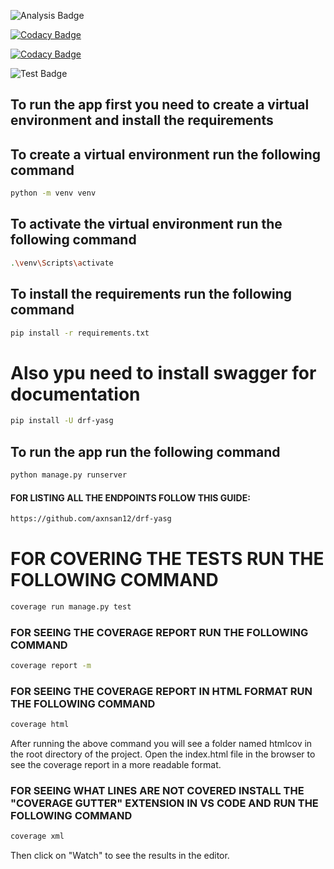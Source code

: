 ![Analysis Badge](https://github.com/rubsuadav/django-react-firebase/actions/workflows/analysis.yml/badge.svg)

[![Codacy Badge](https://app.codacy.com/project/badge/Grade/8ec3c836bcb2461fb31f169283e8fd66)](https://app.codacy.com/gh/rubsuadav/django-react-firebase/dashboard?utm_source=gh&utm_medium=referral&utm_content=&utm_campaign=Badge_grade)

[![Codacy Badge](https://app.codacy.com/project/badge/Coverage/8ec3c836bcb2461fb31f169283e8fd66)](https://app.codacy.com/gh/rubsuadav/django-react-firebase/dashboard?utm_source=gh&utm_medium=referral&utm_content=&utm_campaign=Badge_coverage)

![Test Badge](https://github.com/rubsuadav/django-react-firebase/actions/workflows/tests.yml/badge.svg)

## To run the app first you need to create a virtual environment and install the requirements

## To create a virtual environment run the following command

```bash
python -m venv venv
```

## To activate the virtual environment run the following command

```bash
.\venv\Scripts\activate
```

## To install the requirements run the following command

```bash
pip install -r requirements.txt
```

# Also ypu need to install swagger for documentation

```bash
pip install -U drf-yasg
```

## To run the app run the following command

```bash
python manage.py runserver
```

#### FOR LISTING ALL THE ENDPOINTS FOLLOW THIS GUIDE:

```bash
https://github.com/axnsan12/drf-yasg
```

# FOR COVERING THE TESTS RUN THE FOLLOWING COMMAND

```bash
coverage run manage.py test
```

### FOR SEEING THE COVERAGE REPORT RUN THE FOLLOWING COMMAND

```bash
coverage report -m
```

### FOR SEEING THE COVERAGE REPORT IN HTML FORMAT RUN THE FOLLOWING COMMAND

```bash
coverage html
```

After running the above command you will see a folder named htmlcov in the root directory of the project. Open the index.html file in the browser to see the coverage report in a more readable format.

### FOR SEEING WHAT LINES ARE NOT COVERED INSTALL THE "COVERAGE GUTTER" EXTENSION IN VS CODE AND RUN THE FOLLOWING COMMAND

```bash
coverage xml
```

Then click on "Watch" to see the results in the editor.

